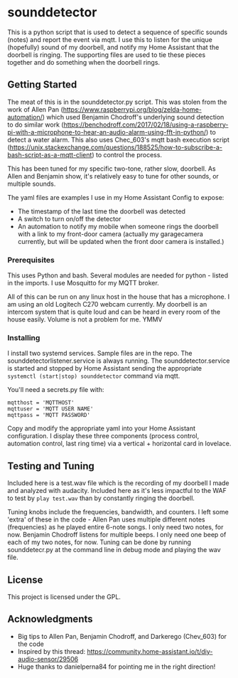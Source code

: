 # sounddetector

This is a python script that is used to detect a sequence of specific sounds (notes) and report the event via mqtt.  I use this to listen for the unique (hopefully) sound of my doorbell, and notify my Home Assistant that the doorbell is ringing.  The supporting files are used to tie these pieces together and do something when the doorbell rings.

## Getting Started

The meat of this is in the sounddetector.py script.  This was stolen from the work of Allen Pan (https://www.raspberrypi.org/blog/zelda-home-automation/) which used Benjamin Chodroff's underlying sound detection to do similar work (https://benchodroff.com/2017/02/18/using-a-raspberry-pi-with-a-microphone-to-hear-an-audio-alarm-using-fft-in-python/) to detect a water alarm.  This also uses Chec_603's mqtt bash execution script (https://unix.stackexchange.com/questions/188525/how-to-subscribe-a-bash-script-as-a-mqtt-client) to control the process.

This has been tuned for my specific two-tone, rather slow, doorbell.  As Allen and Benjamin show, it's relatively easy to tune for other sounds, or multiple sounds.

The yaml files are examples I use in my Home Assistant Config to expose:
- The timestamp of the last time the doorbell was detected
- A switch to turn on/off the detector
- An automation to notify my mobile when someone rings the doorbell with a link to my front-door camera (actually my garagecamera currently, but will be updated when the front door camera is installed.)

### Prerequisites

This uses Python and bash.  Several modules are needed for python - listed in the imports.  I use Mosquitto for my MQTT broker.  

All of this can be run on any linux host in the house that has a microphone.  I am using an old Logitech C270 webcam currently.  My doorbell is an intercom system that is quite loud and can be heard in every room of the house easily.  Volume is not a problem for me.  YMMV


### Installing

I install two systemd services.  Sample files are in the repo.  The sounddetectorlistener.service is always running.  The sounddetector.service is started and stopped by Home Assistant sending the appropriate ```systemctl (start|stop) sounddetector``` command via mqtt.

You'll need a secrets.py file with:

```
mqtthost = 'MQTTHOST'
mqttuser = 'MQTT USER NAME'
mqttpass = 'MQTT PASSWORD'
```

Copy and modify the appropriate yaml into your Home Assistant configuration. I display these three components (process control, automation control, last ring time) via a vertical + horizontal card in lovelace.

## Testing and Tuning

Included here is a test.wav file which is the recording of my doorbell I made and analyzed with audacity.  Included here as it's less impactful to the WAF to test by ```play test.wav``` than by constantly ringing the doorbell.

Tuning knobs include the frequencies, bandwidth, and counters.  I left some 'extra' of these in the code - Allen Pan uses multiple different notes (frequencies) as he played entire 6-note songs.  I only need two notes, for now. Benjamin Chodroff listens for multiple beeps.  I only need one beep of each of my two notes, for now.  Tuning can be done by running sounddetecr.py at the command line in debug mode and playing the wav file.

## License

This project is licensed under the GPL.

## Acknowledgments

* Big tips to Allen Pan, Benjamin Chodroff, and Darkerego (Chev_603) for the code
* Inspired by this thread: https://community.home-assistant.io/t/diy-audio-sensor/29506
* Huge thanks to danielperna84 for pointing me in the right direction!
